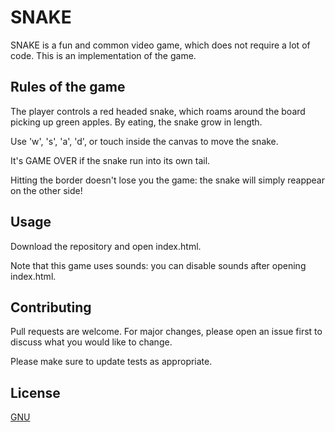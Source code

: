 # SNAKE

SNAKE is a fun and common video game, which does not require a lot of code. This is an implementation  of the game.


## Rules of the game

The player controls a red headed snake, which roams around the board picking up green apples. By eating, the snake grow in length.

Use 'w', 's', 'a', 'd', or touch inside the canvas to move the snake.

It's GAME OVER if the snake run into its own tail.

Hitting the border doesn't lose you the game: the snake will simply reappear on the other side!


## Usage

Download the repository and open index.html.

Note that this game uses sounds: you can disable sounds after opening index.html.


## Contributing
Pull requests are welcome. For major changes, please open an issue first to discuss what you would like to change.

Please make sure to update tests as appropriate.


## License
[GNU](https://choosealicense.com/licenses/gpl-3.0/)